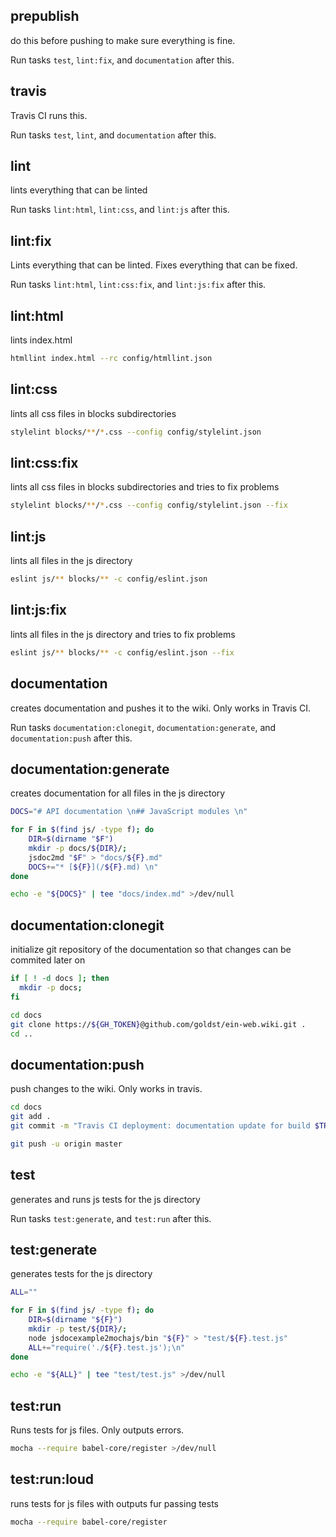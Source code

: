 ## prepublish

do this before pushing to make sure everything is fine.

Run tasks `test`, `lint:fix`, and `documentation` after this.

## travis

Travis CI runs this.

Run tasks `test`, `lint`, and `documentation` after this.

## lint

lints everything that can be linted

Run tasks `lint:html`, `lint:css`, and `lint:js` after this.

## lint:fix

Lints everything that can be linted.
Fixes everything that can be fixed.

Run tasks `lint:html`, `lint:css:fix`, and `lint:js:fix` after this.

## lint:html

lints index.html

```bash
htmllint index.html --rc config/htmllint.json
```

## lint:css

lints all css files in blocks subdirectories

```bash
stylelint blocks/**/*.css --config config/stylelint.json
```

## lint:css:fix

lints all css files in blocks subdirectories and tries to fix problems

```bash
stylelint blocks/**/*.css --config config/stylelint.json --fix
```

## lint:js

lints all files in the js directory

```bash
eslint js/** blocks/** -c config/eslint.json
```

## lint:js:fix

lints all files in the js directory and tries to fix problems

```bash
eslint js/** blocks/** -c config/eslint.json --fix
```

## documentation

creates documentation and pushes it to the wiki. Only works in Travis CI.

Run tasks `documentation:clonegit`, `documentation:generate`, and `documentation:push` after this.

## documentation:generate

creates documentation for all files in the js directory

```bash
DOCS="# API documentation \n## JavaScript modules \n"

for F in $(find js/ -type f); do
    DIR=$(dirname "$F")
    mkdir -p docs/${DIR}/;
    jsdoc2md "$F" > "docs/${F}.md"
    DOCS+="* [${F}](/${F}.md) \n"
done

echo -e "${DOCS}" | tee "docs/index.md" >/dev/null
```

## documentation:clonegit

initialize git repository of the documentation so that changes can be commited later on

```bash
if [ ! -d docs ]; then
  mkdir -p docs;
fi

cd docs
git clone https://${GH_TOKEN}@github.com/goldst/ein-web.wiki.git .
cd ..
```

## documentation:push

push changes to the wiki. Only works in travis.

```bash
cd docs
git add .
git commit -m "Travis CI deployment: documentation update for build $TRAVIS_BUILD_NUMBER"

git push -u origin master
```

## test

generates and runs js tests for the js directory

Run tasks `test:generate`, and `test:run` after this.

## test:generate

generates tests for the js directory

```bash
ALL=""

for F in $(find js/ -type f); do
    DIR=$(dirname "${F}")
    mkdir -p test/${DIR}/;
    node jsdocexample2mochajs/bin "${F}" > "test/${F}.test.js"
    ALL+="require('./${F}.test.js');\n"
done

echo -e "${ALL}" | tee "test/test.js" >/dev/null
```

## test:run

Runs tests for js files. Only outputs errors.

```bash
mocha --require babel-core/register >/dev/null
```

## test:run:loud

runs tests for js files with outputs fur passing tests

```bash
mocha --require babel-core/register
```
